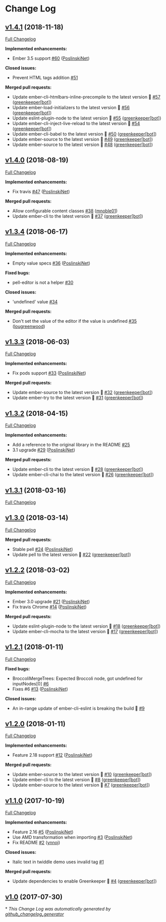 # Change Log

## [v1.4.1](https://github.com/PoslinskiNet/ember-pell/tree/v1.4.1) (2018-11-18)
[Full Changelog](https://github.com/PoslinskiNet/ember-pell/compare/v1.4.0...v1.4.1)

**Implemented enhancements:**

- Ember 3.5 support [\#60](https://github.com/PoslinskiNet/ember-pell/pull/60) ([PoslinskiNet](https://github.com/PoslinskiNet))

**Closed issues:**

- Prevent HTML tags addition [\#51](https://github.com/PoslinskiNet/ember-pell/issues/51)

**Merged pull requests:**

- Update ember-cli-htmlbars-inline-precompile to the latest version 🚀 [\#57](https://github.com/PoslinskiNet/ember-pell/pull/57) ([greenkeeper[bot]](https://github.com/apps/greenkeeper))
- Update ember-load-initializers to the latest version 🚀 [\#56](https://github.com/PoslinskiNet/ember-pell/pull/56) ([greenkeeper[bot]](https://github.com/apps/greenkeeper))
- Update eslint-plugin-node to the latest version 🚀 [\#55](https://github.com/PoslinskiNet/ember-pell/pull/55) ([greenkeeper[bot]](https://github.com/apps/greenkeeper))
- Update ember-cli-inject-live-reload to the latest version 🚀 [\#54](https://github.com/PoslinskiNet/ember-pell/pull/54) ([greenkeeper[bot]](https://github.com/apps/greenkeeper))
- Update ember-cli-babel to the latest version 🚀 [\#50](https://github.com/PoslinskiNet/ember-pell/pull/50) ([greenkeeper[bot]](https://github.com/apps/greenkeeper))
- Update ember-source to the latest version 🚀 [\#49](https://github.com/PoslinskiNet/ember-pell/pull/49) ([greenkeeper[bot]](https://github.com/apps/greenkeeper))
- Update ember-source to the latest version 🚀 [\#48](https://github.com/PoslinskiNet/ember-pell/pull/48) ([greenkeeper[bot]](https://github.com/apps/greenkeeper))

## [v1.4.0](https://github.com/PoslinskiNet/ember-pell/tree/v1.4.0) (2018-08-19)
[Full Changelog](https://github.com/PoslinskiNet/ember-pell/compare/v1.3.4...v1.4.0)

**Implemented enhancements:**

- Fix travis [\#47](https://github.com/PoslinskiNet/ember-pell/pull/47) ([PoslinskiNet](https://github.com/PoslinskiNet))

**Merged pull requests:**

- Allow configurable content classes [\#38](https://github.com/PoslinskiNet/ember-pell/pull/38) ([mnoble01](https://github.com/mnoble01))
- Update ember-cli to the latest version 🚀 [\#37](https://github.com/PoslinskiNet/ember-pell/pull/37) ([greenkeeper[bot]](https://github.com/apps/greenkeeper))

## [v1.3.4](https://github.com/PoslinskiNet/ember-pell/tree/v1.3.4) (2018-06-17)
[Full Changelog](https://github.com/PoslinskiNet/ember-pell/compare/v1.3.3...v1.3.4)

**Implemented enhancements:**

- Empty value specs [\#36](https://github.com/PoslinskiNet/ember-pell/pull/36) ([PoslinskiNet](https://github.com/PoslinskiNet))

**Fixed bugs:**

- pell-editor is not a helper [\#30](https://github.com/PoslinskiNet/ember-pell/issues/30)

**Closed issues:**

- 'undefined' value [\#34](https://github.com/PoslinskiNet/ember-pell/issues/34)

**Merged pull requests:**

- Don't set the value of the editor if the value is undefined [\#35](https://github.com/PoslinskiNet/ember-pell/pull/35) ([lougreenwood](https://github.com/lougreenwood))

## [v1.3.3](https://github.com/PoslinskiNet/ember-pell/tree/v1.3.3) (2018-06-03)
[Full Changelog](https://github.com/PoslinskiNet/ember-pell/compare/v1.3.2...v1.3.3)

**Implemented enhancements:**

- Fix pods support [\#33](https://github.com/PoslinskiNet/ember-pell/pull/33) ([PoslinskiNet](https://github.com/PoslinskiNet))

**Merged pull requests:**

- Update ember-source to the latest version 🚀 [\#32](https://github.com/PoslinskiNet/ember-pell/pull/32) ([greenkeeper[bot]](https://github.com/apps/greenkeeper))
- Update ember-try to the latest version 🚀 [\#31](https://github.com/PoslinskiNet/ember-pell/pull/31) ([greenkeeper[bot]](https://github.com/apps/greenkeeper))

## [v1.3.2](https://github.com/PoslinskiNet/ember-pell/tree/v1.3.2) (2018-04-15)
[Full Changelog](https://github.com/PoslinskiNet/ember-pell/compare/v1.3.1...v1.3.2)

**Implemented enhancements:**

- Add a reference to the original library in the README [\#25](https://github.com/PoslinskiNet/ember-pell/issues/25)
- 3.1 upgrade [\#29](https://github.com/PoslinskiNet/ember-pell/pull/29) ([PoslinskiNet](https://github.com/PoslinskiNet))

**Merged pull requests:**

- Update ember-cli to the latest version 🚀 [\#28](https://github.com/PoslinskiNet/ember-pell/pull/28) ([greenkeeper[bot]](https://github.com/apps/greenkeeper))
- Update ember-cli-chai to the latest version 🚀 [\#26](https://github.com/PoslinskiNet/ember-pell/pull/26) ([greenkeeper[bot]](https://github.com/apps/greenkeeper))

## [v1.3.1](https://github.com/PoslinskiNet/ember-pell/tree/v1.3.1) (2018-03-16)
[Full Changelog](https://github.com/PoslinskiNet/ember-pell/compare/v1.3.0...v1.3.1)

## [v1.3.0](https://github.com/PoslinskiNet/ember-pell/tree/v1.3.0) (2018-03-14)
[Full Changelog](https://github.com/PoslinskiNet/ember-pell/compare/v1.2.2...v1.3.0)

**Merged pull requests:**

- Stable pell [\#24](https://github.com/PoslinskiNet/ember-pell/pull/24) ([PoslinskiNet](https://github.com/PoslinskiNet))
- Update pell to the latest version 🚀 [\#22](https://github.com/PoslinskiNet/ember-pell/pull/22) ([greenkeeper[bot]](https://github.com/apps/greenkeeper))

## [v1.2.2](https://github.com/PoslinskiNet/ember-pell/tree/v1.2.2) (2018-03-02)
[Full Changelog](https://github.com/PoslinskiNet/ember-pell/compare/v1.2.1...v1.2.2)

**Implemented enhancements:**

- Ember 3.0 upgrade [\#21](https://github.com/PoslinskiNet/ember-pell/pull/21) ([PoslinskiNet](https://github.com/PoslinskiNet))
- Fix travis Chrome [\#14](https://github.com/PoslinskiNet/ember-pell/pull/14) ([PoslinskiNet](https://github.com/PoslinskiNet))

**Merged pull requests:**

- Update eslint-plugin-node to the latest version 🚀 [\#18](https://github.com/PoslinskiNet/ember-pell/pull/18) ([greenkeeper[bot]](https://github.com/apps/greenkeeper))
- Update ember-cli-mocha to the latest version 🚀 [\#17](https://github.com/PoslinskiNet/ember-pell/pull/17) ([greenkeeper[bot]](https://github.com/apps/greenkeeper))

## [v1.2.1](https://github.com/PoslinskiNet/ember-pell/tree/v1.2.1) (2018-01-11)
[Full Changelog](https://github.com/PoslinskiNet/ember-pell/compare/v1.2.0...v1.2.1)

**Fixed bugs:**

- BroccoliMergeTrees: Expected Broccoli node, got undefined for inputNodes\[0\] [\#6](https://github.com/PoslinskiNet/ember-pell/issues/6)
- Fixes \#6 [\#13](https://github.com/PoslinskiNet/ember-pell/pull/13) ([PoslinskiNet](https://github.com/PoslinskiNet))

**Closed issues:**

- An in-range update of ember-cli-eslint is breaking the build 🚨 [\#9](https://github.com/PoslinskiNet/ember-pell/issues/9)

## [v1.2.0](https://github.com/PoslinskiNet/ember-pell/tree/v1.2.0) (2018-01-11)
[Full Changelog](https://github.com/PoslinskiNet/ember-pell/compare/v1.1.0...v1.2.0)

**Implemented enhancements:**

- Feature 2.18 support [\#12](https://github.com/PoslinskiNet/ember-pell/pull/12) ([PoslinskiNet](https://github.com/PoslinskiNet))

**Merged pull requests:**

- Update ember-source to the latest version 🚀 [\#10](https://github.com/PoslinskiNet/ember-pell/pull/10) ([greenkeeper[bot]](https://github.com/apps/greenkeeper))
- Update ember-cli to the latest version 🚀 [\#8](https://github.com/PoslinskiNet/ember-pell/pull/8) ([greenkeeper[bot]](https://github.com/apps/greenkeeper))
- Update ember-source to the latest version 🚀 [\#7](https://github.com/PoslinskiNet/ember-pell/pull/7) ([greenkeeper[bot]](https://github.com/apps/greenkeeper))

## [v1.1.0](https://github.com/PoslinskiNet/ember-pell/tree/v1.1.0) (2017-10-19)
[Full Changelog](https://github.com/PoslinskiNet/ember-pell/compare/v1.0...v1.1.0)

**Implemented enhancements:**

- Feature 2.16 [\#5](https://github.com/PoslinskiNet/ember-pell/pull/5) ([PoslinskiNet](https://github.com/PoslinskiNet))
- Use AMD transformation when importing [\#3](https://github.com/PoslinskiNet/ember-pell/pull/3) ([PoslinskiNet](https://github.com/PoslinskiNet))
- Fix README [\#2](https://github.com/PoslinskiNet/ember-pell/pull/2) ([ynnoj](https://github.com/ynnoj))

**Closed issues:**

- Italic text in twiddle demo uses invalid tag [\#1](https://github.com/PoslinskiNet/ember-pell/issues/1)

**Merged pull requests:**

- Update dependencies to enable Greenkeeper 🌴 [\#4](https://github.com/PoslinskiNet/ember-pell/pull/4) ([greenkeeper[bot]](https://github.com/apps/greenkeeper))

## [v1.0](https://github.com/PoslinskiNet/ember-pell/tree/v1.0) (2017-07-30)


\* *This Change Log was automatically generated by [github_changelog_generator](https://github.com/skywinder/Github-Changelog-Generator)*